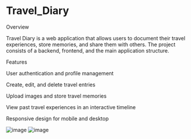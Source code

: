 # Travel_Diary

Overview

Travel Diary is a web application that allows users to document their travel experiences, store memories, and share them with others. The project consists of a backend, frontend, and the main application structure.


Features

User authentication and profile management

Create, edit, and delete travel entries

Upload images and store travel memories

View past travel experiences in an interactive timeline

Responsive design for mobile and desktop

![image](https://github.com/user-attachments/assets/4f6443a4-0732-4a4c-a8ae-d9b497da4538)
![image](https://github.com/user-attachments/assets/65c0cf5b-7e9a-4368-9765-e07c31ad27cd)



